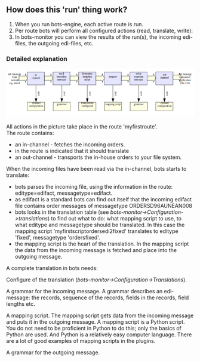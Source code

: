 ## How does this 'run' thing work?

1. 	When you run bots-engine, each active route is run. 
1. 	Per route bots will perform all configured
	actions (read, translate, write): 
1. 	In bots-monitor you can view the results of the run(s), 
	the incoming edi-files, the outgoing edi-files,
	etc.

### Detailed explanation

![](RouteDiagram.png) 

All actions in the picture take place in the route 'myfirstroute'.  
The route contains:

-   an in-channel - fetches the incoming orders.
-   in the route is indicated that it should translate
-   an out-channel - transports the in-house orders to your file system.


When the incoming files have been read via the in-channel, bots starts
to translate:

-   bots parses the incoming file, using the information in the route:
    editype=edifact, messagetype=edifact.
-   as edifact is a standard bots can find out itself that the incoming
    edifact file contains order messages of messagetype
    ORDERSD96AUNEAN008
-   bots looks in the translation table (see
    *bots-monitor-\>Configuration-\>translations*) to find out what to
    do: what mapping script to use, to what editype and messagetype
    should be translated. In this case the mapping script
    'myfirstscriptordersedi2fixed' translates to editype 'fixed',
    messagetype 'ordersfixed'.
-   the mapping script is the heart of the translation. In the mapping
    script the data from the incoming message is fetched and place into
    the outgoing message.

A complete translation in bots needs:

Configure of the translation
(*bots-monitor-\>Configuration-\>Translations*).

A grammar for the incoming message. A grammar describes an edi-message:
the records, sequence of the records, fields in the records, field
lengths etc.

A mapping script. The mapping script gets data from the incoming message
and puts it in the outgoing message. A mapping script is a Python
script. You do not need to be proficient in Python to do this; only the
basics of Python are used. And Python is a relatively easy computer
language. There are a lot of good examples of mapping scripts in the
plugins.

A grammar for the outgoing message.

